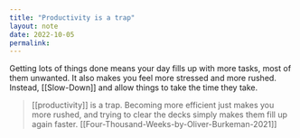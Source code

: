 ```yaml
---
title: "Productivity is a trap"
layout: note
date: 2022-10-05
permalink:
---
```


Getting lots of things done means your day fills up with more tasks, most of them unwanted. It also makes you feel more stressed and more rushed. Instead, [[Slow-Down]] and allow things to take the time they take.

>[[productivity]] is a trap. Becoming more efficient just makes you more rushed, and trying to clear the decks simply makes them fill up again faster.
> [[Four-Thousand-Weeks-by-Oliver-Burkeman-2021]]